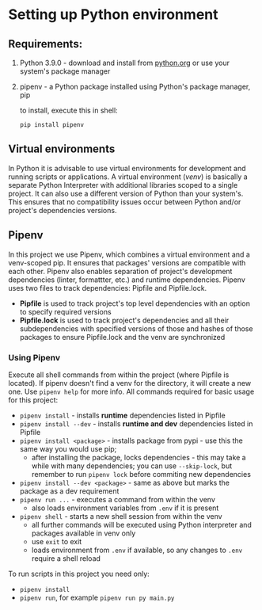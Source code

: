 # Setting up Python environment

## Requirements:
1. Python 3.9.0 - download and install from [python.org](https://www.python.org/downloads/) or use your system's package manager

2. pipenv - a Python package installed using Python's package manager, pip

    to install, execute this in shell:

    `pip install pipenv`

## Virtual environments

In Python it is advisable to use virtual environments for development and running scripts or applications. A virtual environment (*venv*) is basically a separate Python Interpreter with additional libraries scoped to a single project. It can also use a different version of Python than your system's. This ensures that no compatibility issues occur between Python and/or project's dependencies versions.

## Pipenv

In this project we use Pipenv, which combines a virtual environment and a venv-scoped pip. It ensures that packages' versions are compatible with each other. Pipenv also enables separation of project's development dependencies (linter, formattter, etc.) and runtime dependencies. Pipenv uses two files to track dependencies: Pipfile and Pipfile.lock.

- **Pipfile** is used to track project's top level dependencies with an option to specify required versions
- **Pipfile.lock** is used to track project's dependencies and all their subdependencies with specified versions of those and hashes of those packages to ensure Pipfile.lock and the venv are synchronized

### Using Pipenv

Execute all shell commands from within the project (where Pipfile is located). If pipenv doesn't find a venv for the directory, it will create a new one. Use `pipenv help` for more info. All commands required for basic usage for this project:

- `pipenv install` - installs **runtime** dependencies listed in Pipfile
- `pipenv install --dev` - installs **runtime and dev** dependencies listed in Pipfile
- `pipenv install <package>` - installs package from pypi - use this the same way you would use pip;
    - after installing the package, locks dependencies - this may take a while with many dependencies; you can use `--skip-lock`, but remember to run `pipenv lock` before commiting new dependencies
- `pipenv install --dev <package>` - same as above but marks the package as a dev requirement
- `pipenv run ...` - executes a command from within the venv
    - also loads environment variables from `.env` if it is present
- `pipenv shell` - starts a new shell session from within the venv
    - all further commands will be executed using Python interpreter and packages available in venv only
    - use `exit` to exit
    - loads environment from `.env` if available, so any changes to `.env` require a shell reload

To run scripts in this project you need only:
- `pipenv install`
- `pipenv run`, for example `pipenv run py main.py`